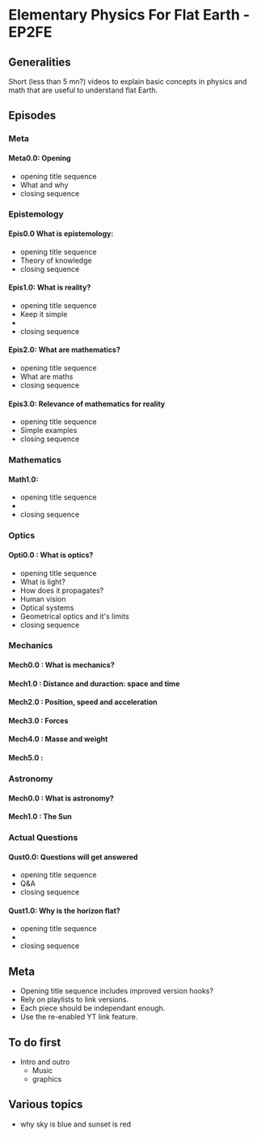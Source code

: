 # Elementary Physics For Flat Earth - EP2FE

## Generalities

Short (less than 5 mn?) videos to explain basic concepts in physics and math that are useful to understand flat Earth.

## Episodes

### Meta

#### Meta0.0: Opening
- opening title sequence
- What and why
- closing sequence


### Epistemology

#### Epis0.0 What is epistemology: 
- opening title sequence
- Theory of knowledge
- closing sequence

#### Epis1.0: What is reality?
- opening title sequence
- Keep it simple
- 
- closing sequence


#### Epis2.0: What are mathematics?
- opening title sequence
- What are maths
- closing sequence

#### Epis3.0: Relevance of mathematics for reality
- opening title sequence
- Simple examples
- closing sequence


### Mathematics
#### Math1.0: 
- opening title sequence
- 
- closing sequence


### Optics

#### Opti0.0 : What is optics?
- opening title sequence
- What is light?
- How does it propagates?
- Human vision
- Optical systems
- Geometrical optics and it's limits
- closing sequence



### Mechanics

#### Mech0.0 : What is mechanics?

#### Mech1.0 : Distance and duraction: space and time

#### Mech2.0 : Position, speed and acceleration

#### Mech3.0 : Forces

#### Mech4.0 : Masse and weight

#### Mech5.0 : 



### Astronomy

#### Mech0.0 : What is astronomy?

#### Mech1.0 : The Sun




### Actual Questions

#### Qust0.0: Questions will get answered
- opening title sequence
- Q&A
- closing sequence


#### Qust1.0: Why is the horizon flat?
- opening title sequence
- 
- closing sequence


## Meta
- Opening title sequence includes improved version hooks?
- Rely on playlists to link versions.
- Each piece should be independant enough.
- Use the re-enabled YT link feature.

## To do first
- Intro and outro
  - Music
  - graphics
 
## Various topics
- why sky is blue and sunset is red
